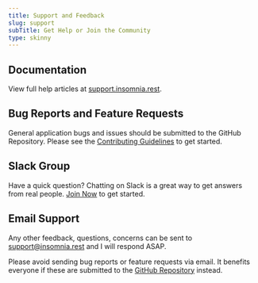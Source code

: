 ```yaml
---
title: Support and Feedback
slug: support
subTitle: Get Help or Join the Community
type: skinny
---
```


## Documentation

View full help articles at [support.insomnia.rest](https://support.insomnia.rest).

## Bug Reports and Feature Requests

General application bugs and issues should be submitted to the
GitHub Repository. Please see the 
[Contributing Guidelines](https://github.com/getinsomnia/insomnia/blob/develop/CONTRIBUTING.md)
to get started.

## Slack Group

Have a quick question? Chatting on Slack is a great way to get answers from real 
people. [Join Now](https://chat.insomnia.rest) to get started.

## Email Support

Any other feedback, questions, concerns can be sent to 
[support@insomnia.rest](mailto:support@insomnia.rest) and I will respond ASAP. 

<p class="notice info">
Please avoid sending bug reports or feature requests via email. It benefits everyone if these
are submitted to the 
<a href="https://github.com/getinsomnia/insomnia/blob/develop/CONTRIBUTING.md">GitHub Repository</a>
instead.
</p>
